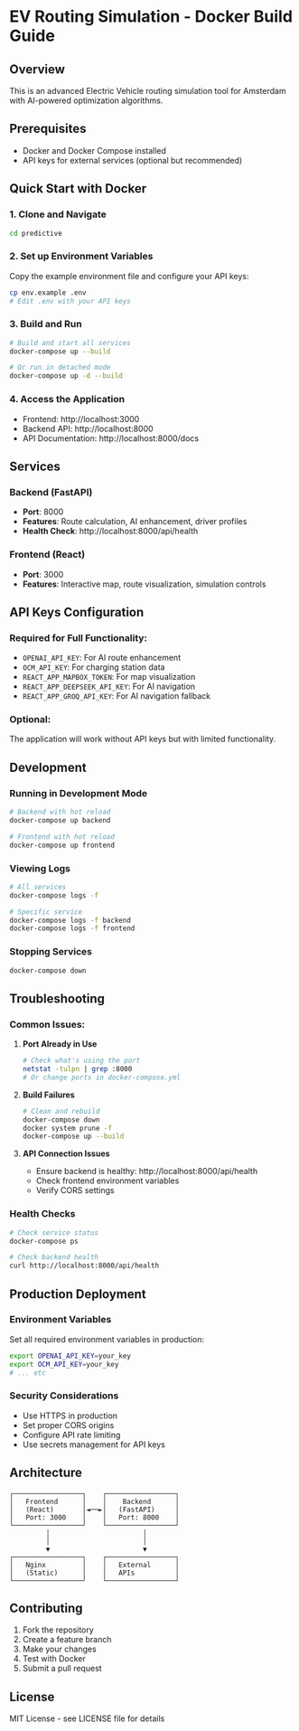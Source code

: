 # EV Routing Simulation - Docker Build Guide

## Overview
This is an advanced Electric Vehicle routing simulation tool for Amsterdam with AI-powered optimization algorithms.

## Prerequisites
- Docker and Docker Compose installed
- API keys for external services (optional but recommended)

## Quick Start with Docker

### 1. Clone and Navigate
```bash
cd predictive
```

### 2. Set up Environment Variables
Copy the example environment file and configure your API keys:
```bash
cp env.example .env
# Edit .env with your API keys
```

### 3. Build and Run
```bash
# Build and start all services
docker-compose up --build

# Or run in detached mode
docker-compose up -d --build
```

### 4. Access the Application
- Frontend: http://localhost:3000
- Backend API: http://localhost:8000
- API Documentation: http://localhost:8000/docs

## Services

### Backend (FastAPI)
- **Port**: 8000
- **Features**: Route calculation, AI enhancement, driver profiles
- **Health Check**: http://localhost:8000/api/health

### Frontend (React)
- **Port**: 3000
- **Features**: Interactive map, route visualization, simulation controls

## API Keys Configuration

### Required for Full Functionality:
- `OPENAI_API_KEY`: For AI route enhancement
- `OCM_API_KEY`: For charging station data
- `REACT_APP_MAPBOX_TOKEN`: For map visualization
- `REACT_APP_DEEPSEEK_API_KEY`: For AI navigation
- `REACT_APP_GROQ_API_KEY`: For AI navigation fallback

### Optional:
The application will work without API keys but with limited functionality.

## Development

### Running in Development Mode
```bash
# Backend with hot reload
docker-compose up backend

# Frontend with hot reload
docker-compose up frontend
```

### Viewing Logs
```bash
# All services
docker-compose logs -f

# Specific service
docker-compose logs -f backend
docker-compose logs -f frontend
```

### Stopping Services
```bash
docker-compose down
```

## Troubleshooting

### Common Issues:

1. **Port Already in Use**
   ```bash
   # Check what's using the port
   netstat -tulpn | grep :8000
   # Or change ports in docker-compose.yml
   ```

2. **Build Failures**
   ```bash
   # Clean and rebuild
   docker-compose down
   docker system prune -f
   docker-compose up --build
   ```

3. **API Connection Issues**
   - Ensure backend is healthy: http://localhost:8000/api/health
   - Check frontend environment variables
   - Verify CORS settings

### Health Checks
```bash
# Check service status
docker-compose ps

# Check backend health
curl http://localhost:8000/api/health
```

## Production Deployment

### Environment Variables
Set all required environment variables in production:
```bash
export OPENAI_API_KEY=your_key
export OCM_API_KEY=your_key
# ... etc
```

### Security Considerations
- Use HTTPS in production
- Set proper CORS origins
- Configure API rate limiting
- Use secrets management for API keys

## Architecture

```
┌─────────────────┐    ┌─────────────────┐
│   Frontend      │    │    Backend      │
│   (React)       │◄──►│   (FastAPI)     │
│   Port: 3000    │    │   Port: 8000    │
└─────────────────┘    └─────────────────┘
         │                       │
         │                       │
         ▼                       ▼
┌─────────────────┐    ┌─────────────────┐
│   Nginx         │    │   External      │
│   (Static)      │    │   APIs          │
└─────────────────┘    └─────────────────┘
```

## Contributing
1. Fork the repository
2. Create a feature branch
3. Make your changes
4. Test with Docker
5. Submit a pull request

## License
MIT License - see LICENSE file for details 
